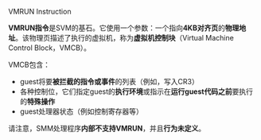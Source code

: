 VMRUN Instruction

**VMRUN指令**是SVM的基石。它使用一个参数：一个指向**4KB对齐页**的**物理地址**。该物理页描述了执行的虚拟机，称为**虚拟机控制块**（Virtual Machine Control Block，VMCB）。

VMCB包含：
* guest将要**被拦截的指令或事件**的列表（例如，写入CR3）
* 各种控制位，它们指定guest的**执行环境**或指示在**运行guest代码之前**要执行的**特殊操作**
* guest处理器状态（例如控制寄存器等）

请注意，SMM处理程序**内部不支持VMRUN**，并且**行为未定义**。